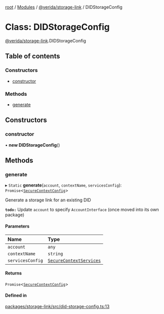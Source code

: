[root](../README.md) / [Modules](../modules.md) / [@verida/storage-link](../modules/verida_storage_link.md) / DIDStorageConfig

# Class: DIDStorageConfig

[@verida/storage-link](../modules/verida_storage_link.md).DIDStorageConfig

## Table of contents

### Constructors

- [constructor](verida_storage_link.DIDStorageConfig.md#constructor)

### Methods

- [generate](verida_storage_link.DIDStorageConfig.md#generate)

## Constructors

### constructor

• **new DIDStorageConfig**()

## Methods

### generate

▸ `Static` **generate**(`account`, `contextName`, `servicesConfig`): `Promise`<[`SecureContextConfig`](../interfaces/verida_storage_link.Interfaces.SecureContextConfig.md)\>

Generate a storage link for an existing DID

**`todo:`** Update `account` to specify `AccountInterface` (once moved into its own package)

#### Parameters

| Name | Type |
| :------ | :------ |
| `account` | `any` |
| `contextName` | `string` |
| `servicesConfig` | [`SecureContextServices`](../interfaces/verida_storage_link.Interfaces.SecureContextServices.md) |

#### Returns

`Promise`<[`SecureContextConfig`](../interfaces/verida_storage_link.Interfaces.SecureContextConfig.md)\>

#### Defined in

[packages/storage-link/src/did-storage-config.ts:13](https://github.com/verida/verida-js/blob/039856c/packages/storage-link/src/did-storage-config.ts#L13)
